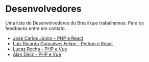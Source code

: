 # Desenvolvedores

Uma lista de Desenvolvedores do Brasil que trabalhamos. Para os feedbacks entre em contato.

- [José Carlos Júnior - PHP e React](https://github.com/juniorfn22)
- [Luiz Ricardo Gonçalves Felipe - Python e React](https://github.com/luizrgf2)
- [Lucas Rocha - PHP e Vue](https://github.com/LukeRocha)
- [Alan Diniz - PHP e Vue](https://github.com/Acelot270290)
